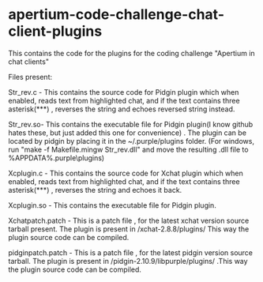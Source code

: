 apertium-code-challenge-chat-client-plugins
===========================================

This contains the code for the plugins for the coding challenge "Apertium in chat clients"

Files present: 

Str_rev.c - This contains the source code for Pidgin plugin which  when enabled, reads text from highlighted chat, and if the text contains three asterisk(***) , reverses the string and echoes reversed string instead.

Str_rev.so- This contains the executable file for Pidgin plugin(I know github hates these, but just added this one for convenience) . The plugin can be located by pidgin by placing it in the ~/.purple/plugins folder.
(For windows, run "make -f Makefile.mingw Str_rev.dll" and move the resulting .dll file to %APPDATA%\.purple\plugins)

Xcplugin.c - This contains the source code for Xchat plugin which  when enabled, reads text from highlighted chat, and if the text contains three asterisk(***) , reverses the string and echoes it back.

Xcplugin.so - This contains the executable file for Pidgin plugin.

Xchatpatch.patch - This is a patch file , for the latest xchat version source tarball present. The plugin is present in /xchat-2.8.8/plugins/ 
This way the plugin source code can be compiled.

pidginpatch.patch - This is a patch file , for the latest pidgin version source tarball. The plugin is present in /pidgin-2.10.9/libpurple/plugins/  .This way the plugin source code can be compiled.

